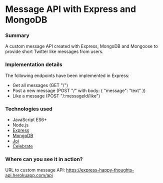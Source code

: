 # Message API with Express and MongoDB

### Summary

A custom message API created with Express, MongoDB and Mongoose to provide short Twitter like messages from users.

### Implementation details

The following endpoints have been implemented in Express:

- Get all messages (GET "/")
- Post a new message (POST "/" with body: { "message": "text" })
- Like a message (POST "/:messageId/like")

### Technologies used

- JavaScript ES6+
- Node.js
- [Express](https://expressjs.com/)
- [MongoDB](https://www.mongodb.com/)
- [Joi](https://github.com/hapijs/joi)
- [Celebrate](https://github.com/arb/celebrate)

### Where can you see it in action?

URL to custom message API: https://express-happy-thoughts-api.herokuapp.com/api
